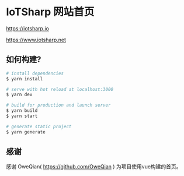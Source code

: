 # IoTSharp 网站首页

  
  https://iotsharp.io 
  
  https://www.iotsharp.net
 
 
## 如何构建?

```bash
# install dependencies
$ yarn install

# serve with hot reload at localhost:3000
$ yarn dev

# build for production and launch server
$ yarn build
$ yarn start

# generate static project
$ yarn generate
```
 
## 感谢
  
  感谢 OweQian( https://github.com/OweQian ) 为项目使用vue构建的首页。 
